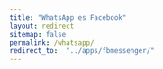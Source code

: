 ```yaml
---
title: "WhatsApp es Facebook"
layout: redirect
sitemap: false
permalink: /whatsapp/
redirect_to:  "../apps/fbmessenger/"
---
```

